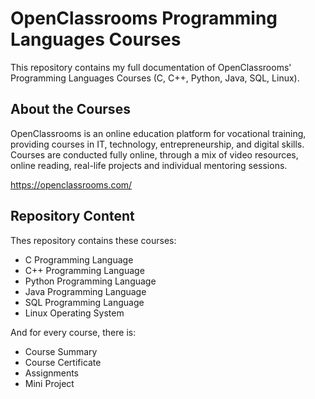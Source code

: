 # OpenClassrooms Programming Languages Courses
<p> This repository contains my full documentation of OpenClassrooms' Programming Languages Courses (C, C++, Python, Java, SQL, Linux). </p>

<h2> About the Courses </h2>
<p> OpenClassrooms is an online education platform for vocational training, providing courses in IT, technology, entrepreneurship, and digital skills. Courses are conducted fully online, through a mix of video resources, online reading, real-life projects and individual mentoring sessions. </p>

https://openclassrooms.com/

<h2> Repository Content </h2>
<p> Thes repository contains these courses:</p>
<ul>
<li>  C Programming Language </li>
<li>  C++ Programming Language </li>
<li>  Python Programming Language </li>
<li>  Java Programming Language </li>
<li>  SQL Programming Language </li>
<li>  Linux Operating System </li>
</ul>

<p> And for every course, there is: </p>
<ul>
<li>  Course Summary </li>
<li>  Course Certificate </li>
<li>  Assignments </li>
<li>  Mini Project </i>
</ul>
